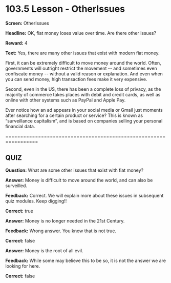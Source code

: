 # 103.5 Lesson - OtherIssues

**Screen:** OtherIssues

**Headline:** OK, fiat money loses value over time. Are there other issues?

**Reward:** 4

**Text:** Yes, there are many other issues that exist with modern fiat money.


First, it can be extremely difficult to move money around the world. Often, governments will outright restrict the movement -- and sometimes even confiscate money -- without a valid reason or explanation. And even when you can send money, high transaction fees make it very expensive.


Second, even in the US, there has been a complete loss of privacy, as the majority of commerce takes places with debit and credit cards, as well as online with other systems such as PayPal and Apple Pay.


Ever notice how an ad appears in your social media or Gmail just moments after searching for a certain product or service? This is known as “surveillance capitalism”, and is based on companies selling your personal financial data.


=================================================================

## QUIZ

**Question:** What are some other issues that exist with fiat money?


**Answer:** Money is difficult to move around the world, and can also be surveilled.

**Feedback:** Correct. We will explain more about these issues in subsequent quiz modules. Keep digging!!

**Correct:** true

**Answer:** Money is no longer needed in the 21st Century.

**Feedback:** Wrong answer. You know that is not true.

**Correct:** false

**Answer:** Money is the root of all evil.

**Feedback:** While some may believe this to be so, it is not the answer we are looking for here.

**Correct:** false


<figure><img src="../.gitbook/assets/image (4).png" alt=""><figcaption></figcaption></figure>

